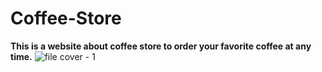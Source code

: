 # Coffee-Store
**This is a website about coffee store to order your favorite coffee at any time.**
![file cover - 1](https://user-images.githubusercontent.com/99662004/187041479-b18d5074-fc63-47eb-b92a-e863a5f700f6.png)

